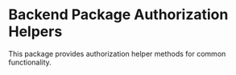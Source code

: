 # Backend Package Authorization Helpers

This package provides authorization helper methods for common functionality.
